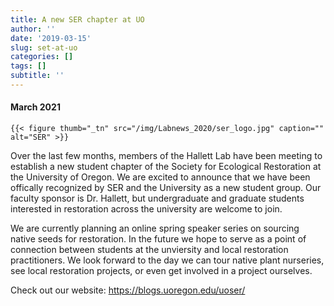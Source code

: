 ```yaml
---
title: A new SER chapter at UO
author: ''
date: '2019-03-15'
slug: set-at-uo
categories: []
tags: []
subtitle: ''
---
```

#### March 2021

    {{< figure thumb="_tn" src="/img/Labnews_2020/ser_logo.jpg" caption="" alt="SER" >}}


Over the last few months, members of the Hallett Lab have been meeting to establish a new student chapter of the Society for Ecological Restoration at the University of Oregon. We are excited to announce that we have been offically recognized by SER and the University as a new student group.  Our faculty sponsor is Dr. Hallett, but undergraduate and graduate students interested in restoration across the university are welcome to join.  

We are currently planning an online spring speaker series on sourcing native seeds for restoration. In the future we hope to serve as a point of connection between students at the unviersity and local restoration practitioners.  We look forward to the day we can tour native plant nurseries, see local restoration projects, or even get involved in a project ourselves.

Check out our website: https://blogs.uoregon.edu/uoser/

<!--more-->

